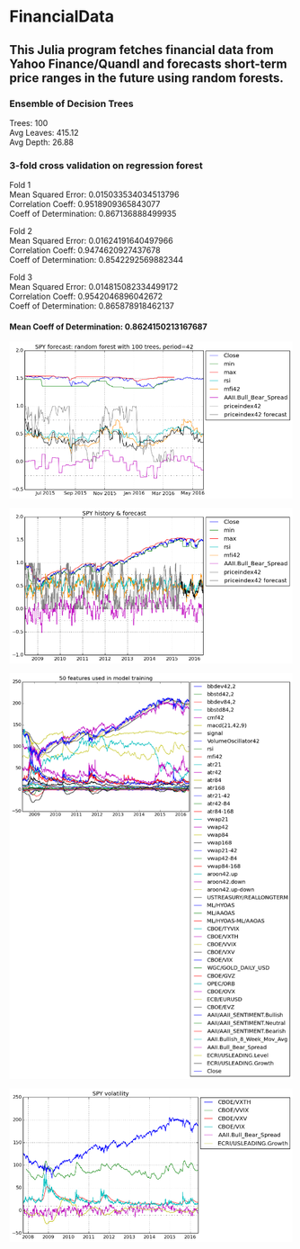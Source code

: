 # FinancialData

## This Julia program fetches financial data from Yahoo Finance/Quandl and forecasts short-term price ranges in the future using random forests.

### Ensemble of Decision Trees

Trees:      100  
Avg Leaves: 415.12  
Avg Depth:  26.88  

### 3-fold cross validation on regression forest

Fold 1  
Mean Squared Error:     0.015033534034513796  
Correlation Coeff:      0.9518909365843077  
Coeff of Determination: 0.867136888499935  

Fold 2  
Mean Squared Error:     0.01624191640497966  
Correlation Coeff:      0.9474620927437678  
Coeff of Determination: 0.8542292569882344  

Fold 3  
Mean Squared Error:     0.014815082334499172  
Correlation Coeff:      0.9542046896042672  
Coeff of Determination: 0.865878918462137  

#### Mean Coeff of Determination: 0.8624150213167687

![1 year forecast](output_40_0.png)

![History of price index](output_39_0.png)

![Features used in model training](output_36_0.png)

![Volatility](output_17_0.png)
